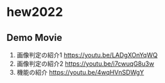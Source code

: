 # hew2022
## Demo Movie
1. 画像判定の紹介1 https://youtu.be/LADgXOnYqWQ  
2. 画像判定の紹介2 https://youtu.be/i7cwuqG8u3w
3. 機能の紹介 https://youtu.be/4wqHVnSDWgY
